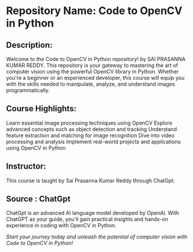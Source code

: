 # Repository Name: Code to OpenCV in Python

## Description:
Welcome to the Code to OpenCV in Python repository! by SAI PRASANNA KUMAR REDDY. This repository is your gateway to mastering the art of computer vision using the powerful OpenCV library in Python. Whether you're a beginner or an experienced developer, this course will equip you with the skills needed to manipulate, analyze, and understand images programmatically.

## Course Highlights:

Learn essential image processing techniques using OpenCV
Explore advanced concepts such as object detection and tracking
Understand feature extraction and matching for image recognition
Dive into video processing and analysis
Implement real-world projects and applications using OpenCV in Python
## Instructor:
This course is taught by Sai Prasanna Kumar Reddy through ChatGpt.
## Source : ChatGpt
ChatGpt is an advanced AI language model developed by OpenAI. With ChatGPT as your guide, you'll gain practical insights and hands-on experience in coding with OpenCV in Python.

*Start your journey today and unleash the potential of computer vision with Code to OpenCV in Python!*
